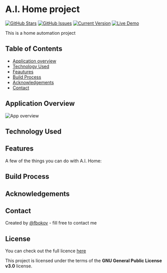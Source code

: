 # A.I. Home project
[![GitHub Stars](https://img.shields.io/github/stars/fbokov/ai-home.svg)](https://github.com/fbokov/ai-home/stargazers)
[![GitHub Issues](https://img.shields.io/github/issues/fbokov/ai-home.svg)](https://github.com/fbokov/ai-home/issues) 
[![Current Version](https://img.shields.io/badge/version-0.0.1-green.svg)](https://github.com/fbokov/ai-home)
[![Live Demo](https://img.shields.io/badge/demo-offline-red.svg)](https://fbokov.io/ai-home)

This is a home automation project

## Table of Contents 

- [Application overview](#application-overview)
- [Technology Used](#technology-used)
- [Feautures](#features)
- [Build Process](#build-process)
- [Acknowledgements](#acknowledgements)
- [Contact](#contact)

## Application Overview
![App overview]()

## Technology Used

## Features

A few of the things you can do with A.I. Home:

## Build Process

## Acknowledgements

## Contact

Created by [@fbokov](https://www.fbokov.io) - fill free to contact me

## License
You can check out the full licence [here](https://github.com/fbokov/ai-home/blob/master/LICENSE)

This project is licensed under the terms of the **GNU General Public License v3.0** license.